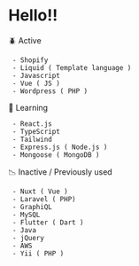 
<h1>Hello!!</h1>

:beetle: Active

     - Shopify
     - Liquid ( Template language )
     - Javascript
     - Vue ( JS )
     - Wordpress ( PHP )
     
🌱 Learning

     - React.js
     - TypeScript
     - Tailwind
     - Express.js ( Node.js )
     - Mongoose ( MongoDB )  
     
:chart_with_downwards_trend: Inactive / Previously used 

     - Nuxt ( Vue )
     - Laravel ( PHP)
     - GraphiQL 
     - MySQL
     - Flutter ( Dart )
     - Java
     - jQuery
     - AWS
     - Yii ( PHP )
  
     

